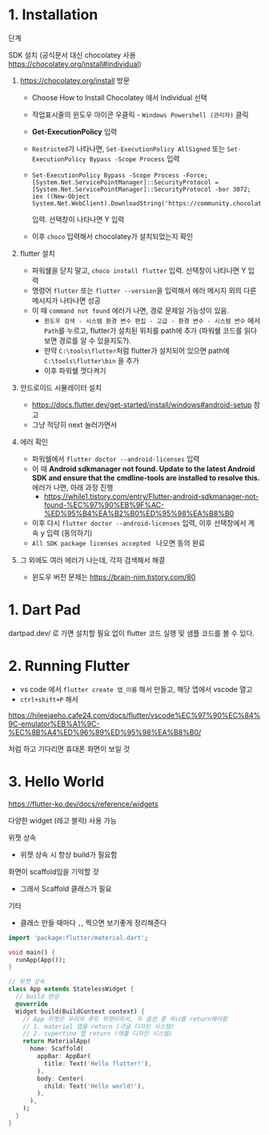 # 1. Installation



단계

SDK 설치 (공식문서 대신 chocolatey 사용 https://chocolatey.org/install#individual)

1. https://chocolatey.org/install 방문

   - Choose How to Install Chocolatey 에서 Individual 선택

   - 작업표시줄의 윈도우 아이콘 우클릭 - `Windows Powershell (관리자)` 클릭

   - **Get-ExecutionPolicy** 입력

   - `Restricted`가 나타나면,  `Set-ExecutionPolicy AllSigned` 또는 `Set-ExecutionPolicy Bypass -Scope Process` 입력

   - ```
     Set-ExecutionPolicy Bypass -Scope Process -Force; [System.Net.ServicePointManager]::SecurityProtocol = [System.Net.ServicePointManager]::SecurityProtocol -bor 3072; iex ((New-Object System.Net.WebClient).DownloadString('https://community.chocolatey.org/install.ps1'))
     ```

     입력. 선택창이 나타나면 Y 입력

   - 이후 `choco` 입력해서 chocolatey가 설치되었는지 확인

2. flutter 설치

   - 파워쉘을 닫지 말고, `choco install flutter` 입력. 선택창이 나타나면 Y 입력
   - 명령어 `flutter` 또는 `flutter --version`을 입력해서 에러 메시지 외의 다른 메시지가 나타나면 성공
   - 이 때 `command not found` 에러가 나면, 경로 문제일 가능성이 있음. 
     - `윈도우 검색 - 시스템 환경 변수 편집 - 고급 - 환경 변수 - 시스템 변수` 에서 `Path`를 누르고, flutter가 설치된 위치를 path에 추가 (파워쉘 코드를 읽다 보면 경로를 알 수 있을지도?).
     - 만약 `C:\tools\flutter`처럼 flutter가 설치되어 있으면 path에 `C:\tools\flutter\bin` 을 추가
     - 이후 파워쉘 껏다켜기

3. 안드로이드 시뮬레이터 설치

   - https://docs.flutter.dev/get-started/install/windows#android-setup 참고
   - 그냥 적당히 next 눌러가면서

4. 에러 확인

   - 파워쉘에서 `flutter doctor --android-licenses` 입력
   - 이 때 **Android sdkmanager not found. Update to the latest Android SDK and ensure that the** **cmdline-tools are installed to resolve this.** 에러가 나면, 아래 과정 진행
     - https://while1.tistory.com/entry/Flutter-android-sdkmanager-not-found-%EC%97%90%EB%9F%AC-%ED%95%B4%EA%B2%B0%ED%95%98%EA%B8%B0
   - 이후 다시  `flutter doctor --android-licenses`  입력, 이후 선택창에서 계속 y 입력 (동의하기)
   - `All SDK package licenses accepted ` 나오면 동의 완료

5. 그 외에도 여러 에러가 나는데, 각자 검색해서 해결
   - 윈도우 버전 문제는 https://brain-nim.tistory.com/80
   
   







# 1. Dart Pad

dartpad.dev/ 로 가면 설치할 필요 없이 flutter 코드 실행 및 샘플 코드를 볼 수 있다. 



# 2. Running Flutter

- vs code 에서 `flutter create 앱_이름` 해서 만들고, 해당 앱에서 vscode 열고
- `ctrl+shift+P` 해서 

https://hileejaeho.cafe24.com/docs/flutter/vscode%EC%97%90%EC%84%9C-emulator%EB%A1%9C-%EC%8B%A4%ED%96%89%ED%95%98%EA%B8%B0/

처럼 하고 기다리면 휴대폰 화면이 보일 것





# 3. Hello World

https://flutter-ko.dev/docs/reference/widgets

다양한 widget (레고 블럭) 사용 가능



위젯 상속

- 위젯 상속 시 항상 build가 필요함

화면이 scaffold임을 기억할 것 

- 그래서 Scaffold 클래스가 필요



기타

- 클래스 만들 때마다 `,`, 찍으면 보기좋게 정리해준다

```dart
import 'package:flutter/material.dart';

void main() {
  runApp(App());
}

// 위젯 상속
class App extends StatelessWidget {
  // build 완성
  @override
  Widget build(BuildContext context) {
    // App 위젯은 우리의 루트 위젯이라서, 두 옵션 중 하나를 return해야함
    // 1. material 앱을 return (구글 디자인 시스템)
    // 2. cupertino 앱 return (애플 디자인 시스템)
    return MaterialApp(
      home: Scaffold(
        appBar: AppBar(
          title: Text('Hello flutter!'),
        ),
        body: Center(
          child: Text('Hello world!'),
        ),
      ),
    );
  }
}

```




